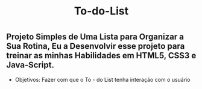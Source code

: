 ﻿<h1 align="center">To-do-List<h1>

## Projeto Simples de Uma Lista para Organizar a Sua Rotina, Eu a Desenvolvir esse projeto para treinar as minhas Habilidades em HTML5, CSS3 e Java-Script.

- Objetivos: Fazer com que o To - do List tenha interação com o usuário
